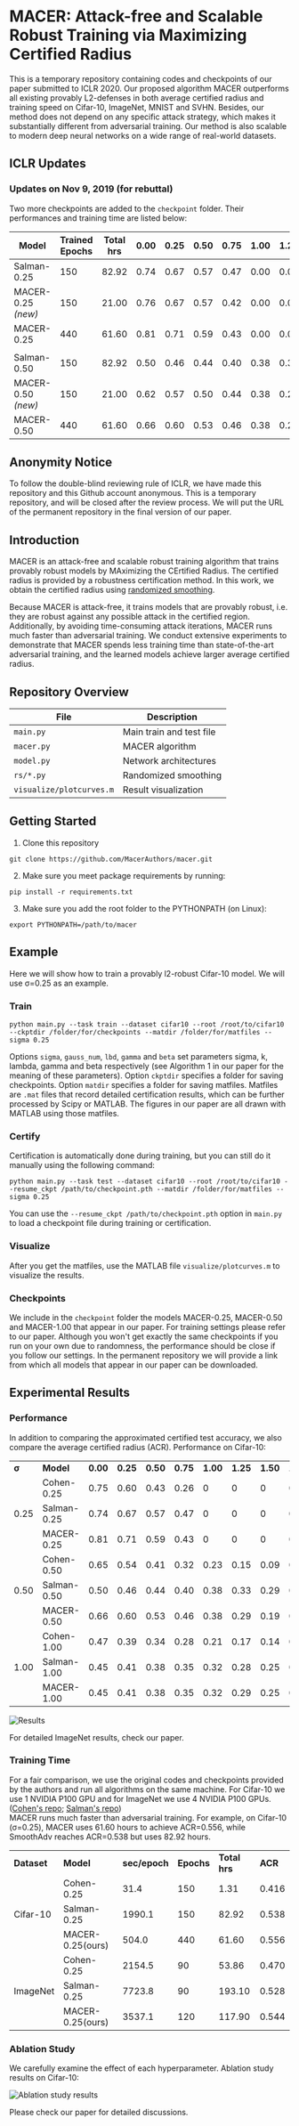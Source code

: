 # MACER: Attack-free and Scalable Robust Training via Maximizing Certified Radius
This is a temporary repository containing codes and checkpoints of our paper submitted to ICLR 2020. Our proposed algorithm MACER outperforms all existing provably L2-defenses in both average certified radius and training speed on Cifar-10, ImageNet, MNIST and SVHN. Besides, our method does not depend on any specific attack strategy, which makes it substantially different from adversarial training. Our method is also scalable to modern deep neural networks on a wide range of real-world datasets.

## ICLR Updates
### Updates on Nov 9, 2019 (for rebuttal)
Two more checkpoints are added to the `checkpoint` folder. Their performances and training time are listed below:

| Model | Trained Epochs | Total hrs | 0.00 | 0.25 | 0.50 | 0.75 | 1.00 | 1.25 | 1.50 | 1.75 | ACR |
|------|------|------|------|------|------|------|------|------|------|------|------|
| Salman-0.25 | 150 | 82.92 | 0.74 | 0.67 | 0.57 | 0.47 | 0.00 | 0.00 | 0.00 | 0.00 | 0.538 |
| MACER-0.25 *(new)* | 150 | 21.00 | 0.76 | 0.67 | 0.57 | 0.42 | 0.00 | 0.00 | 0.00 | 0.00 | 0.531 |
| MACER-0.25 | 440 | 61.60 | 0.81 | 0.71 | 0.59 | 0.43 | 0.00 | 0.00 | 0.00 | 0.00 | 0.556 |
| | | | | | | | | | | | |
| Salman-0.50 | 150 | 82.92 | 0.50 | 0.46 | 0.44 | 0.40 | 0.38 | 0.33 | 0.29 | 0.23 | 0.709 |
| MACER-0.50 *(new)* | 150 | 21.00 | 0.62 | 0.57 | 0.50 | 0.44 | 0.38 | 0.29 | 0.21 | 0.13 | 0.712 |
| MACER-0.50 | 440 | 61.60 | 0.66 | 0.60 | 0.53 | 0.46 | 0.38 | 0.29 | 0.19 | 0.12 | 0.726 |



## Anonymity Notice
To follow the double-blind reviewing rule of ICLR, we have made this repository and this Github account anonymous. This is a temporary repository, and will be closed after the review process. We will put the URL of the permanent repository in the final version of our paper.

## Introduction

MACER is an attack-free and scalable robust training algorithm that trains provably robust models by MAximizing the CErtified Radius. The certified radius is provided by a robustness certification method. In this work, we obtain the certified radius using [randomized smoothing](http://proceedings.mlr.press/v97/cohen19c.html).

Because MACER is attack-free, it trains models that are provably robust, i.e. they are robust against any possible attack in the certified region. Additionally, by avoiding time-consuming attack iterations, MACER runs much faster than adversarial training. We conduct extensive experiments to demonstrate that MACER spends less training time than state-of-the-art adversarial training, and the learned models achieve larger average certified radius.

## Repository Overview
| File | Description |
| ------ | ------ |
| `main.py` | Main train and test file |
| `macer.py` | MACER algorithm |
| `model.py` | Network architectures |
| `rs/*.py` | Randomized smoothing |
| `visualize/plotcurves.m` | Result visualization |

## Getting Started
1. Clone this repository
```
git clone https://github.com/MacerAuthors/macer.git
```

2. Make sure you meet package requirements by running:
```
pip install -r requirements.txt
```

3. Make sure you add the root folder to the PYTHONPATH (on Linux):
```
export PYTHONPATH=/path/to/macer
```

## Example

Here we will show how to train a provably l2-robust Cifar-10 model. We will use &sigma;=0.25 as an example.

### Train
```
python main.py --task train --dataset cifar10 --root /root/to/cifar10 --ckptdir /folder/for/checkpoints --matdir /folder/for/matfiles --sigma 0.25
```
Options `sigma`, `gauss_num`, `lbd`, `gamma` and `beta` set parameters sigma, k, lambda, gamma and beta respectively (see Algorithm 1 in our paper for the meaning of these parameters). Option `ckptdir` specifies a folder for saving checkpoints. Option `matdir` specifies a folder for saving matfiles. Matfiles are `.mat` files that record detailed certification results, which can be further processed by Scipy or MATLAB. The figures in our paper are all drawn with MATLAB using those matfiles.

### Certify
Certification is automatically done during training, but you can still do it manually using the following command:
```
python main.py --task test --dataset cifar10 --root /root/to/cifar10 --resume_ckpt /path/to/checkpoint.pth --matdir /folder/for/matfiles --sigma 0.25
```
You can use the `--resume_ckpt /path/to/checkpoint.pth` option in `main.py` to load a checkpoint file during training or certification.

### Visualize
After you get the matfiles, use the MATLAB file `visualize/plotcurves.m` to visualize the results.

### Checkpoints
We include in the `checkpoint` folder the models MACER-0.25, MACER-0.50 and MACER-1.00 that appear in our paper. For training settings please refer to our paper. Although you won't get exactly the same checkpoints if you run on your own due to randomness, the performance should be close if you follow our settings. In the permanent repository we will provide a link from which all models that appear in our paper can be downloaded. 

## Experimental Results

### Performance

In addition to comparing the approximated certified test accuracy, we also compare the average certified radius (ACR). Performance on Cifar-10:

<table>
   <tr>
      <td><strong>&sigma;</strong></td>
      <td><strong>Model</strong></td>
      <td><strong>0.00</strong></td>
      <td><strong>0.25</strong></td>
      <td><strong>0.50</strong></td>
      <td><strong>0.75</strong></td>
      <td><strong>1.00</strong></td>
      <td><strong>1.25</strong></td>
      <td><strong>1.50</strong></td>
      <td><strong>1.75</strong></td>
      <td><strong>2.00</strong></td>
      <td><strong>2.25</strong></td>
      <td><strong>ACR</strong></td>
   </tr>
   <tr>
      <td rowspan="3">0.25</td>
      <td>Cohen-0.25</td>
      <td>0.75</td>
      <td>0.60</td>
      <td>0.43</td>
      <td>0.26</td>
      <td>0</td>
      <td>0</td>
      <td>0</td>
      <td>0</td>
      <td>0</td>
      <td>0</td>
      <td>0.416</td>
   </tr>
   <tr>
      <td>Salman-0.25</td>
      <td>0.74</td>
      <td>0.67</td>
      <td>0.57</td>
      <td>0.47</td>
      <td>0</td>
      <td>0</td>
      <td>0</td>
      <td>0</td>
      <td>0</td>
      <td>0</td>
      <td>0.538</td>
   </tr>
   <tr>
      <td>MACER-0.25</td>
      <td>0.81</td>
      <td>0.71</td>
      <td>0.59</td>
      <td>0.43</td>
      <td>0</td>
      <td>0</td>
      <td>0</td>
      <td>0</td>
      <td>0</td>
      <td>0</td>
      <td><strong>0.556</strong></td>
   </tr>
   <tr>
      <td rowspan="3">0.50</td>
      <td>Cohen-0.50</td>
      <td>0.65</td>
      <td>0.54</td>
      <td>0.41</td>
      <td>0.32</td>
      <td>0.23</td>
      <td>0.15</td>
      <td>0.09</td>
      <td>0.04</td>
      <td>0</td>
      <td>0</td>
      <td>0.491</td>
   </tr>
   <tr>
      <td>Salman-0.50</td>
      <td>0.50</td>
      <td>0.46</td>
      <td>0.44</td>
      <td>0.40</td>
      <td>0.38</td>
      <td>0.33</td>
      <td>0.29</td>
      <td>0.23</td>
      <td>0</td>
      <td>0</td>
      <td>0.709</td>
   </tr>
   <tr>
      <td>MACER-0.50</td>
      <td>0.66</td>
      <td>0.60</td>
      <td>0.53</td>
      <td>0.46</td>
      <td>0.38</td>
      <td>0.29</td>
      <td>0.19</td>
      <td>0.12</td>
      <td>0</td>
      <td>0</td>
      <td><strong>0.726</strong></td>
   </tr>
   <tr>
      <td rowspan="3">1.00</td>
      <td>Cohen-1.00</td>
      <td>0.47</td>
      <td>0.39</td>
      <td>0.34</td>
      <td>0.28</td>
      <td>0.21</td>
      <td>0.17</td>
      <td>0.14</td>
      <td>0.08</td>
      <td>0.05</td>
      <td>0.03</td>
      <td>0.458</td>
   </tr>
   <tr>
      <td>Salman-1.00</td>
      <td>0.45</td>
      <td>0.41</td>
      <td>0.38</td>
      <td>0.35</td>
      <td>0.32</td>
      <td>0.28</td>
      <td>0.25</td>
      <td>0.22</td>
      <td>0.19</td>
      <td>0.17</td>
      <td>0.787</td>
   </tr>
   <tr>
      <td>MACER-1.00</td>
      <td>0.45</td>
      <td>0.41</td>
      <td>0.38</td>
      <td>0.35</td>
      <td>0.32</td>
      <td>0.29</td>
      <td>0.25</td>
      <td>0.22</td>
      <td>0.18</td>
      <td>0.16</td>
      <td><strong>0.792</strong></td>
   </tr>
</table>

![Results](img/result.png)

For detailed ImageNet results, check our paper.

### Training Time

For a fair comparison, we use the original codes and checkpoints provided by the authors and run all algorithms on the same machine. For Cifar-10 we use 1 NVIDIA P100 GPU and for ImageNet we use 4 NVIDIA P100 GPUs. ([Cohen's repo](https://github.com/locuslab/smoothing); [Salman's repo](https://github.com/Hadisalman/smoothing-adversarial))  
MACER runs much faster than adversarial training. For example, on Cifar-10 (&sigma;=0.25), MACER uses 61.60 hours to achieve ACR=0.556, while SmoothAdv reaches ACR=0.538 but uses 82.92 hours.

<table>
	<tr>
		<td><strong>Dataset</strong></td>
		<td><strong>Model</strong></td>
		<td><strong>sec/epoch</strong></td>
		<td><strong>Epochs</strong></td>
		<td><strong>Total hrs</strong></td>
		<td><strong>ACR</strong></td>
	</tr>
	<tr>
		<td rowspan="3">Cifar-10</td>
		<td>Cohen-0.25</td>
		<td>31.4</td>
		<td>150</td>
		<td>1.31</td>
		<td>0.416</td>
	</tr>
	<tr>
		<td>Salman-0.25</td>
		<td>1990.1</td>
		<td>150</td>
		<td>82.92</td>
		<td>0.538</td>
	</tr>
	<tr>
		<td>MACER-0.25(ours)</td>
		<td>504.0</td>
		<td>440</td>
		<td>61.60</td>
		<td>0.556</td>
	</tr>
	<tr>
		<td rowspan="3">ImageNet</td>
		<td>Cohen-0.25</td>
		<td>2154.5</td>
		<td>90</td>
		<td>53.86</td>
		<td>0.470</td>
	</tr>
	<tr>
		<td>Salman-0.25</td>
		<td>7723.8</td>
		<td>90</td>
		<td>193.10</td>
		<td>0.528</td>
	</tr>
	<tr>
		<td>MACER-0.25(ours)</td>
		<td>3537.1</td>
		<td>120</td>
		<td>117.90</td>
		<td>0.544</td>
	</tr>
</table>

### Ablation Study

We carefully examine the effect of each hyperparameter. Ablation study results on Cifar-10:

![Ablation study results](img/ablation.png)

Please check our paper for detailed discussions.
